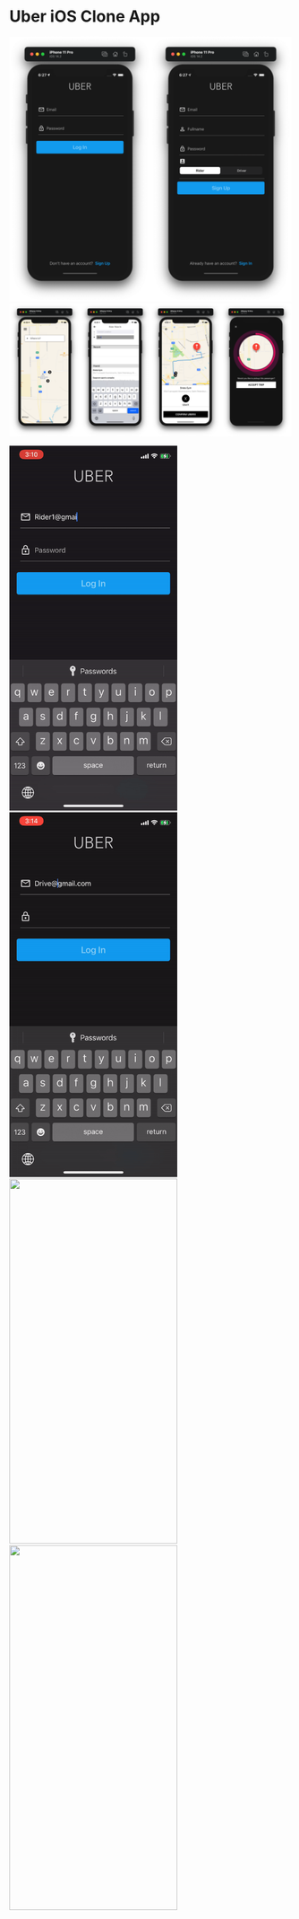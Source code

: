 # Uber iOS Clone App

![](https://github.com/N-ihad/media/blob/master/Uber-auth.png)
![](https://github.com/N-ihad/media/blob/master/Uber.png)

<img src="https://github.com/N-ihad/media/blob/master/Rider-1.gif" width="300" height="650" />
<img src="https://github.com/N-ihad/media/blob/master/Driver-1.gif" width="300" height="650" />
<img src="https://github.com/N-ihad/media/blob/master/Rider-2.gif" width="300" height="650" />
<img src="https://github.com/N-ihad/media/blob/master/Driver-2.gif" width="300" height="650" />
